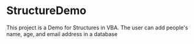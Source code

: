 # StructureDemo
This project is a Demo for Structures in VBA. The user can add people's name, age, and email address in a database
